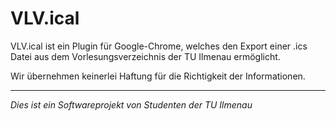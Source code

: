 ﻿# VLV.ical

VLV.ical ist ein Plugin für Google-Chrome, welches den Export einer .ics Datei aus dem Vorlesungsverzeichnis der TU Ilmenau ermöglicht.

Wir übernehmen keinerlei Haftung für die Richtigkeit der Informationen.

___

*Dies ist ein Softwareprojekt von Studenten der TU Ilmenau*
